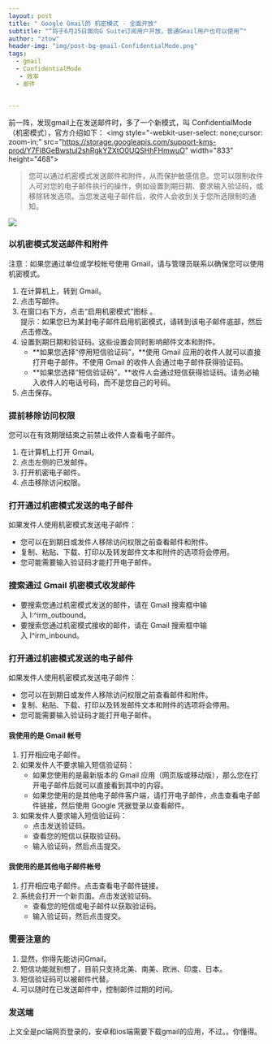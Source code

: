 ```yaml
---
layout: post
title: " Google Gmail的 机密模式 - 全面开放"
subtitle: "“将于6月25日面向G Suite订阅用户开放，普通Gmail用户也可以使用”"
author: "ztow"
header-img: "img/post-bg-gmail-ConfidentialMode.png"
tags:
  - gmail
  - ConfidentialMode
   - 效率
  - 邮件


---
```


前一阵，发现gmail上在发送邮件时，多了一个新模式，叫  ConfidentialMode （机密模式），官方介绍如下：
\<img style="-webkit-user-select: none;cursor: zoom-in;" src="https://storage.googleapis.com/support-kms-prod/Y7Fl8GeBwstul2shRgkYZXtO0UQSHhFHmwuO" width="833" height="468"\>

> 您可以通过机密模式发送邮件和附件，从而保护敏感信息。您可以限制收件人可对您的电子邮件执行的操作，例如设置到期日期、要求输入验证码，或移除转发选项。当您发送电子邮件后，收件人会收到关于您所选限制的通知。

![][image-1]

### 以机密模式发送邮件和附件
注意：如果您通过单位或学校帐号使用 Gmail，请与管理员联系以确保您可以使用机密模式。
1. 在计算机上，转到 Gmail。
2. 点击写邮件。
3. 在窗口右下方，点击“启用机密模式”图标 。  
	提示：如果您已为某封电子邮件启用机密模式，请转到该电子邮件底部，然后点击修改。
4. 设置到期日期和验证码。这些设置会同时影响邮件文本和附件。
	- **如果您选择“停用短信验证码”，**使用 Gmail 应用的收件人就可以直接打开电子邮件。不使用 Gmail 的收件人会通过电子邮件获得验证码。
	- **如果您选择“短信验证码”，**收件人会通过短信获得验证码。请务必输入收件人的电话号码，而不是您自己的号码。
5. 点击保存。

### 提前移除访问权限
您可以在有效期限结束之前禁止收件人查看电子邮件。
1. 在计算机上打开 Gmail。
2. 点击左侧的已发邮件。
2. 打开机密电子邮件。
2. 点击移除访问权限。

### 打开通过机密模式发送的电子邮件
如果发件人使用机密模式发送电子邮件：
- 您可以在到期日或发件人移除访问权限之前查看邮件和附件。
- 复制、粘贴、下载、打印以及转发邮件文本和附件的选项将会停用。
- 您可能需要输入验证码才能打开电子邮件。

### 搜索通过 Gmail 机密模式收发邮件
- 要搜索您通过机密模式发送的邮件，请在 Gmail 搜索框中输入 I:^irm_outbound。
- 要搜索您通过机密模式接收的邮件，请在 Gmail 搜索框中输入 I^irm_inbound。

### 打开通过机密模式发送的电子邮件
如果发件人使用机密模式发送电子邮件：
- 您可以在到期日或发件人移除访问权限之前查看邮件和附件。
- 复制、粘贴、下载、打印以及转发邮件文本和附件的选项将会停用。
- 您可能需要输入验证码才能打开电子邮件。
#### 我使用的是 Gmail 帐号
1. 打开相应电子邮件。
2. 如果发件人不要求输入短信验证码：
	- 如果您使用的是最新版本的 Gmail 应用（网页版或移动版），那么您在打开电子邮件后就可以直接看到其中的内容。
	- 如果您使用的是其他电子邮件客户端，请打开电子邮件，点击查看电子邮件链接，然后使用 Google 凭据登录以查看邮件。
3. 如果发件人要求输入短信验证码：
	- 点击发送验证码。
	- 查看您的短信以获取验证码。
	- 输入验证码，然后点击提交。
#### 我使用的是其他电子邮件帐号
1. 打开相应电子邮件。点击查看电子邮件链接。
2. 系统会打开一个新页面。点击发送验证码。
	- 查看您的短信或电子邮件以获取验证码。
	- 输入验证码，然后点击提交。

### 需要注意的
1. 显然，你得先能访问Gmail。
2. 短信功能就别想了，目前只支持北美、南美、欧洲、印度、日本。
3. 短信验证码可以被邮件代替。
4. 可以随时在已发送邮件中，控制邮件过期的时间。

### 发送端
上文全是pc端网页登录的，安卓和ios端需要下载gmail的应用，不过。。你懂得。

[image-1]:	https://s.yimg.com/ny/api/res/1.2/PB9GWcC5knjAfpjZZldZRg--~A/YXBwaWQ9aGlnaGxhbmRlcjtzbT0xO3c9ODAwO2lsPXBsYW5l/https://img.huffingtonpost.com/asset/5ce217372100007505809793.png.cf.jpg